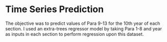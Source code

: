 # Time Series Prediction
The objective was to predict values of Para 9-13 for the 10th year of each section. I used an extra-trees regressor model by taking Para 1-8 and year as inputs in each section to perform regression upon this dataset.
